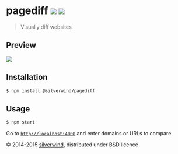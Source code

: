 # pagediff [![](https://img.shields.io/npm/v/@silverwind/pagediff.svg?style=flat)](https://www.npmjs.org/package/@silverwind/pagediff) [![](http://img.shields.io/david/silverwind/pagediff.svg?style=flat)](https://david-dm.org/silverwind/pagediff)
> Visually diff websites

## Preview
![](https://raw.githubusercontent.com/silverwind/pagediff/master/screenshot.png)

## Installation
```sh
$ npm install @silverwind/pagediff
```

## Usage
```sh
$ npm start
```

Go to [`http://localhost:4000`](http://localhost:4000) and enter domains or URLs to compare.

© 2014-2015 [silverwind](https://github.com/silverwind), distributed under BSD licence
